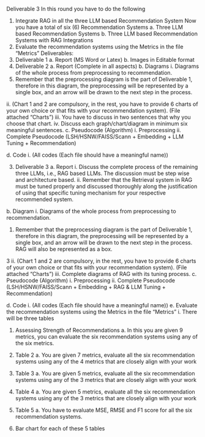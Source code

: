 Deliverable 3
In this round you have to do the following
1. Integrate RAG in all the three LLM based Recommendation System
Now you have a total of six (6) Recommendation Systems
a. Three LLM based Recommendation Systems
b. Three LLM based Recommendation Systems with RAG Integrations
2. Evaluate the recommendation systems using the Metrics in the file “Metrics”
Deliverables:
1. Deliverable 1
a. Report (MS Word or Latex)
b. Images in Editable format
2. Deliverable 2
a. Report (Complete in all aspects)
b. Diagrams
i. Diagrams of the whole process from preprocessing to recommendation.
1. Remember that the preprocessing diagram is the part of
Deliverable 1, therefore in this diagram, the preprocessing will be
represented by a single box, and an arrow will be drawn to the next
step in the process.

ii. (Chart 1 and 2 are compulsory, in the rest, you have to provide 6 charts of
your own choice or that fits with your recommendation system). (File
attached “Charts”)
iii. You have to discuss in two sentences that why you choose that chart.
iv. Discuss each graph/chart/diagram in minimum six meaningful sentences.
c. Pseudocode (Algorithm)
i. Preprocessing
ii. Complete Pseudocode (LSH/HSNW/FAISS/Scann + Embedding + LLM
Tuning + Recommendation)

d. Code
i. (All codes (Each file should have a meaningful name))

3. Deliverable 3
a. Report
i. Discuss the complete process of the remaining three LLMs, i.e., RAG
based LLMs. The discussion must be step wise and architecture based.
ii. Remember that the Retrieval system in RAG must be tuned properly and
discussed thoroughly along the justification of using that specific tuning
mechanism for your respective recommended system.

b. Diagram
i. Diagrams of the whole process from preprocessing to recommendation.
1. Remember that the preprocessing diagram is the part of
Deliverable 1, therefore in this diagram, the preprocessing will be
represented by a single box, and an arrow will be drawn to the next
step in the process. RAG will also be represented as a box.

3
ii. (Chart 1 and 2 are compulsory, in the rest, you have to provide 6 charts of
your own choice or that fits with your recommendation system). (File
attached “Charts”)
iii. Complete diagrams of RAG with its tuning process.
c. Pseudocode (Algorithm)
i. Preprocessing
ii. Complete Pseudocode (LSH/HSNW/FAISS/Scann + Embedding + RAG
& LLM Tuning + Recommendation)

d. Code
i. (All codes (Each file should have a meaningful name))
e. Evaluate the recommendation systems using the Metrics in the file “Metrics”
i. There will be three tables
1. Assessing Strength of Recommendations
a. In this you are given 9 metrics, you can evaluate the six
recommendation systems using any of the six metrics.

2. Table 2
a. You are given 7 metrics, evaluate all the six
recommendation systems using any of the 4 metrics that are
closely align with your work

3. Table 3
a. You are given 5 metrics, evaluate all the six
recommendation systems using any of the 3 metrics that are
closely align with your work

4. Table 4
a. You are given 5 metrics, evaluate all the six
recommendation systems using any of the 3 metrics that are
closely align with your work

5. Table 5
a. You have to evaluate MSE, RMSE and F1 score for all the
six recommendation systems.
6. Bar chart for each of these 5 tables
